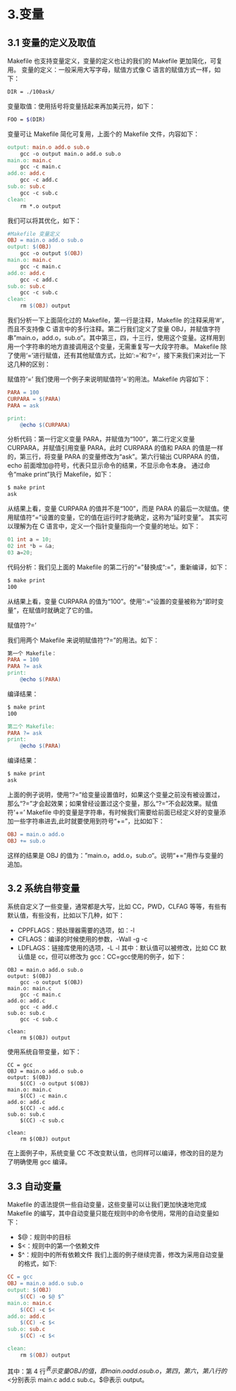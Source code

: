 # 3.变量
## 3.1 变量的定义及取值
Makefile 也支持变量定义，变量的定义也让的我们的 Makefile 更加简化，可复用。
变量的定义：一般采用大写字母，赋值方式像 C 语言的赋值方式一样，如下：

```bash
DIR = ./100ask/
```

变量取值：使用括号将变量括起来再加美元符，如下：

```bash
FOO = $(DIR)
```

变量可让 Makefile 简化可复用，上面个的 Makefile 文件，内容如下：

```makefile
output: main.o add.o sub.o
	gcc -o output main.o add.o sub.o
main.o: main.c
	gcc -c main.c
add.o: add.c
	gcc -c add.c
sub.o: sub.c
	gcc -c sub.c
clean:
	rm *.o output
```

我们可以将其优化，如下：

```makefile
#Makefile 变量定义
OBJ = main.o add.o sub.o
output: $(OBJ)
	gcc -o output $(OBJ)
main.o: main.c
	gcc -c main.c
add.o: add.c
	gcc -c add.c
sub.o: sub.c
	gcc -c sub.c
clean:
	rm $(OBJ) output
```

我们分析一下上面简化过的 Makefile，第一行是注释，Makefile 的注释采用‘#’，而且不支持像 C 语言中的多行注释。第二行我们定义了变量 OBJ，并赋值字符串”main.o，add.o，sub.o“。其中第三，四，十三行，使用这个变量。这样用到用一个字符串的地方直接调用这个变量，无需重复写一大段字符串。
Makefile 除了使用‘=’进行赋值，还有其他赋值方式，比如‘:=’和‘?=’，接下来我们来对比一下这几种的区别：

赋值符‘=’
我们使用一个例子来说明赋值符‘=’的用法。Makefile 内容如下：

```makefile
PARA = 100
CURPARA = $(PARA)
PARA = ask

print:
	@echo $(CURPARA)
```

分析代码：第一行定义变量 PARA，并赋值为“100”，第二行定义变量 CURPARA，并赋值引用变量 PARA，此时 CURPARA 的值和 PARA 的值是一样的，第三行，将变量 PARA 的变量修改为“ask”。第六行输出 CURPARA 的值，echo 前面增加@符号，代表只显示命令的结果，不显示命令本身。
通过命令“make print”执行 Makefile，如下：

```bash
$ make print
ask
```

从结果上看，变量 CURPARA 的值并不是“100”，而是 PARA 的最后一次赋值。使用赋值符“=”设置的变量，它的值在运行时才能确定，这称为“延时变量”。
其实可以理解为在 C 语言中，定义一个指针变量指向一个变量的地址。如下：

```c
01 int a = 10;
02 int *b = &a;
03 a=20;
```

代码分析：我们见上面的 Makefile 的第二行的“=”替换成“:=”，重新编译，如下：

```bash
$ make print
100
```

从结果上看，变量 CURPARA 的值为“100”。使用“:=”设置的变量被称为“即时变量”，在赋值时就确定了它的值。

赋值符‘?=’

我们用两个 Makefile 来说明赋值符“?=”的用法。如下：

```makefile
第一个 Makefile：
PARA = 100
PARA ?= ask
print:
	@echo $(PARA)
```

编译结果：

```bash
$ make print
100
```

```makefile
第二个 Makefile:
PARA ?= ask
print:
	@echo $(PARA)
```

编译结果：

```bash
$ make print
ask
```

上面的例子说明，使用“?=”给变量设置值时，如果这个变量之前没有被设置过，那么“?=”才会起效果；如果曾经设置过这个变量，那么“?=”不会起效果。赋值符‘+=’
Makefile 中的变量是字符串，有时候我们需要给前面已经定义好的变量添加一些字符串进去,此时就要使用到符号“+=”，比如如下：

```makefile
OBJ = main.o add.o
OBJ += sub.o
```

这样的结果是 OBJ 的值为：”main.o，add.o，sub.o“。说明“+=”用作与变量的追加。

## 3.2 系统自带变量

系统自定义了一些变量，通常都是大写，比如 CC，PWD，CLFAG 等等，有些有默认值，有些没有，比如以下几种，如下：
* CPPFLAGS：预处理器需要的选项，如：-l
* CFLAGS：编译的时候使用的参数，-Wall -g -c
* LDFLAGS：链接库使用的选项，-L -l
其中：默认值可以被修改，比如 CC 默认值是 cc，但可以修改为 gcc：CC=gcc使用的例子，如下：

```
OBJ = main.o add.o sub.o
output: $(OBJ)
	gcc -o output $(OBJ)
main.o: main.c
	gcc -c main.c
add.o: add.c
	gcc -c add.c
sub.o: sub.c
	gcc -c sub.c

clean:
	rm $(OBJ) output
```

使用系统自带变量，如下：

```
CC = gcc
OBJ = main.o add.o sub.o
output: $(OBJ)
	$(CC) -o output $(OBJ)
main.o: main.c
	$(CC) -c main.c
add.o: add.c
	$(CC) -c add.c
sub.o: sub.c
	$(CC) -c sub.c

clean:
	rm $(OBJ) output
```

在上面例子中，系统变量 CC 不改变默认值，也同样可以编译，修改的目的是为了明确使用 gcc 编译。

## 3.3 自动变量
Makefile 的语法提供一些自动变量，这些变量可以让我们更加快速地完成Makefile 的编写，其中自动变量只能在规则中的命令使用，常用的自动变量如
下：
* $@：规则中的目标
* $<：规则中的第一个依赖文件
* $^：规则中的所有依赖文件
我们上面的例子继续完善，修改为采用自动变量的格式，如下:

```makefile
CC = gcc
OBJ = main.o add.o sub.o
output: $(OBJ)
	$(CC) -o $@ $^
main.o: main.c
	$(CC) -c $<
add.o: add.c
	$(CC) -c $<
sub.o: sub.c
	$(CC) -c $<

clean:
	rm $(OBJ) output
```

其中：第 4 行$^表示变量 OBJ 的值，即 main.o add.o sub.o，第四，第六，第八行的$<分别表示 main.c add.c sub.c。$@表示 output。

